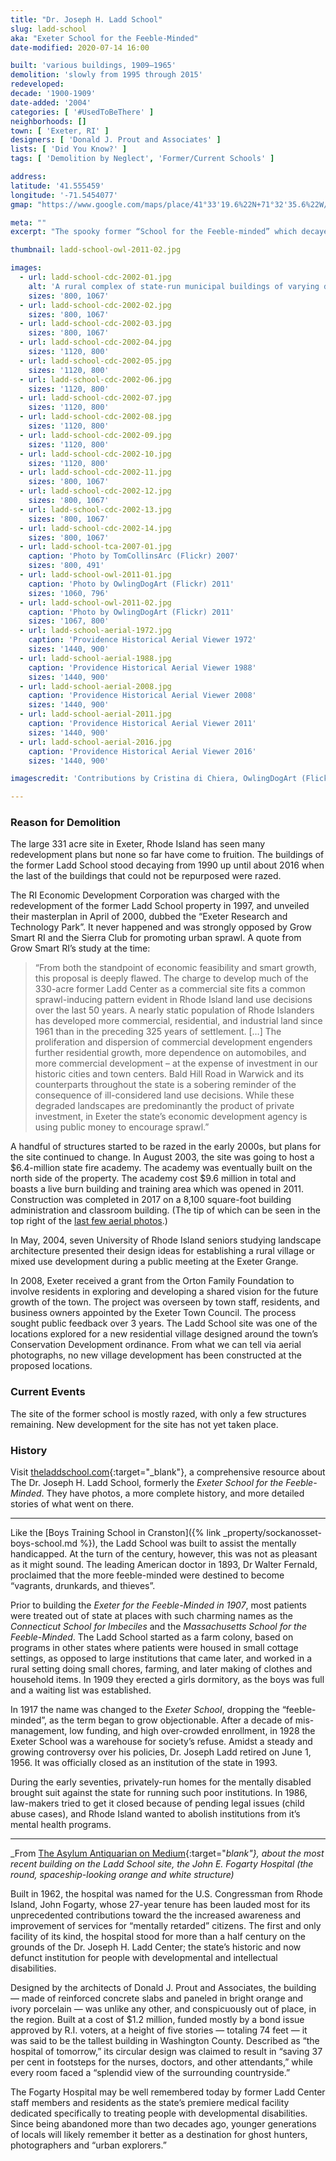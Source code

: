 ```yaml
---
title: "Dr. Joseph H. Ladd School"
slug: ladd-school
aka: "Exeter School for the Feeble-Minded"
date-modified: 2020-07-14 16:00

built: 'various buildings, 1909–1965'
demolition: 'slowly from 1995 through 2015'
redeveloped: 
decade: '1900-1909'
date-added: '2004'
categories: [ '#UsedToBeThere' ]
neighborhoods: []
town: [ 'Exeter, RI' ]
designers: [ 'Donald J. Prout and Associates' ]
lists: [ 'Did You Know?' ]
tags: [ 'Demolition by Neglect', 'Former/Current Schools' ]

address:
latitude: '41.555459'
longitude: '-71.5454077'
gmap: "https://www.google.com/maps/place/41°33'19.6%22N+71°32'35.6%22W/@41.555459,-71.5454077,670m/data=!3m2!1e3!4b1!4m14!1m7!3m6!1s0x0:0x0!2zNDHCsDMzJzI1LjIiTiA3McKwMzInNDIuMCJX!3b1!8m2!3d41.557!4d-71.545!3m5!1s0x0:0x0!7e2!8m2!3d41.5554545!4d-71.543219"

meta: ""
excerpt: "The spooky former “School for the Feeble-minded” which decayed for 20 years before being slowly razed building by building."

thumbnail: ladd-school-owl-2011-02.jpg

images:
  - url: ladd-school-cdc-2002-01.jpg
    alt: 'A rural complex of state-run municipal buildings of varying designs to house children and adults ith mental disabilities at a time when these differences were thought to be deficiencies'
    sizes: '800, 1067'
  - url: ladd-school-cdc-2002-02.jpg
    sizes: '800, 1067'
  - url: ladd-school-cdc-2002-03.jpg
    sizes: '800, 1067'
  - url: ladd-school-cdc-2002-04.jpg
    sizes: '1120, 800'
  - url: ladd-school-cdc-2002-05.jpg
    sizes: '1120, 800'
  - url: ladd-school-cdc-2002-06.jpg
    sizes: '1120, 800'
  - url: ladd-school-cdc-2002-07.jpg
    sizes: '1120, 800'
  - url: ladd-school-cdc-2002-08.jpg
    sizes: '1120, 800'
  - url: ladd-school-cdc-2002-09.jpg
    sizes: '1120, 800'
  - url: ladd-school-cdc-2002-10.jpg
    sizes: '1120, 800'
  - url: ladd-school-cdc-2002-11.jpg
    sizes: '800, 1067'
  - url: ladd-school-cdc-2002-12.jpg
    sizes: '800, 1067'
  - url: ladd-school-cdc-2002-13.jpg
    sizes: '800, 1067'
  - url: ladd-school-cdc-2002-14.jpg
    sizes: '800, 1067'
  - url: ladd-school-tca-2007-01.jpg
    caption: 'Photo by TomCollinsArc (Flickr) 2007'
    sizes: '800, 491'
  - url: ladd-school-owl-2011-01.jpg
    caption: 'Photo by OwlingDogArt (Flickr) 2011'
    sizes: '1060, 796'
  - url: ladd-school-owl-2011-02.jpg
    caption: 'Photo by OwlingDogArt (Flickr) 2011'
    sizes: '1067, 800'
  - url: ladd-school-aerial-1972.jpg
    caption: 'Providence Historical Aerial Viewer 1972'
    sizes: '1440, 900'
  - url: ladd-school-aerial-1988.jpg
    caption: 'Providence Historical Aerial Viewer 1988'
    sizes: '1440, 900'
  - url: ladd-school-aerial-2008.jpg
    caption: 'Providence Historical Aerial Viewer 2008'
    sizes: '1440, 900'
  - url: ladd-school-aerial-2011.jpg
    caption: 'Providence Historical Aerial Viewer 2011'
    sizes: '1440, 900'
  - url: ladd-school-aerial-2016.jpg
    caption: 'Providence Historical Aerial Viewer 2016'
    sizes: '1440, 900'

imagescredit: 'Contributions by Cristina di Chiera, OwlingDogArt (Flickr), TomCollinsArc (Flickr), and aerials from the Providence Historical Aerial Viewer'

---
```


### Reason for Demolition
The large 331 acre site in Exeter, Rhode Island has seen many redevelopment plans but none so far have come to fruition. The buildings of the former Ladd School stood decaying from 1990 up until about 2016 when the last of the buildings that could not be repurposed were razed. 

The RI Economic Development Corporation was charged with the redevelopment of the former Ladd School property in 1997, and unveiled their masterplan in April of 2000, dubbed the “Exeter Research and Technology Park”. It never happened and was strongly opposed by Grow Smart RI and the Sierra Club for promoting urban sprawl. A quote from Grow Smart RI’s study at the time:

>“From both the standpoint of economic feasibility and smart growth, this proposal is deeply flawed. The charge to develop much of the 330-acre former Ladd Center as a commercial site fits a common sprawl-inducing pattern evident in Rhode Island land use decisions over the last 50 years. A nearly static population of Rhode Islanders has developed more commercial, residential, and industrial land since 1961 than in the preceding 325 years of settlement. […] The proliferation and dispersion of commercial development engenders further residential growth, more dependence on automobiles, and more commercial development – at the expense of investment in our historic cities and town centers. Bald Hill Road in Warwick and its counterparts throughout the state is a sobering reminder of the consequence of ill-considered land use decisions. While these degraded landscapes are predominantly the product of private investment, in Exeter the state’s economic development agency is using public money to encourage sprawl.”

A handful of structures started to be razed in the early 2000s, but plans for the site continued to change. In August 2003, the site was going to host a $6.4-million state fire academy. The academy was eventually built on the north side of the property. The academy cost $9.6 million in total and boasts a live burn building and training area which was opened in 2011. Construction was completed in 2017 on a 8,100 square-foot building administration and classroom building. (The tip of which can be seen in the top right of the [last few aerial photos](#photo-ladd-school-aerial-2011).)

In May, 2004, seven University of Rhode Island seniors studying landscape architecture presented their design ideas for establishing a rural village or mixed use development during a public meeting at the Exeter Grange. 

In 2008, Exeter received a grant from the Orton Family Foundation to involve residents in exploring and developing a shared vision for the future growth of the town. The project was overseen by town staff, residents, and business owners appointed by the Exeter Town Council. The process sought public feedback over 3 years. The Ladd School site was one of the locations explored for a new residential village designed around the town’s Conservation Development ordinance. From what we can tell via aerial photographs, no new village development has been constructed at the proposed locations.


### Current Events

The site of the former school is mostly razed, with only a few structures remaining. New development for the site has not yet taken place. 


### History

Visit [theladdschool.com](//theladdschool.com){:target="_blank"}, a comprehensive resource about The Dr. Joseph H. Ladd School, formerly the _Exeter School for the Feeble-Minded_. They have photos, a more complete history, and more detailed stories of what went on there.

***

Like the [Boys Training School in Cranston]({% link _property/sockanosset-boys-school.md %}), the Ladd School was built to assist the mentally handicapped. At the turn of the century, however, this was not as pleasant as it might sound. The leading American doctor in 1893, Dr Walter Fernald, proclaimed that the more feeble-minded were destined to become “vagrants, drunkards, and thieves”.

Prior to building the _Exeter for the Feeble-Minded in 1907_, most patients were treated out of state at places with such charming names as the _Connecticut School for Imbeciles_ and the _Massachusetts School for the Feeble-Minded_. The Ladd School started as a farm colony, based on programs in other states where patients were housed in small cottage settings, as opposed to large institutions that came later, and worked in a rural setting doing small chores, farming, and later making of clothes and household items. In 1909 they erected a girls dormitory, as the boys was full and a waiting list was established.

In 1917 the name was changed to the _Exeter School_, dropping the “feeble-minded”, as the term began to grow objectionable. After a decade of mis-management, low funding, and high over-crowded enrollment, in 1928 the Exeter School was a warehouse for society’s refuse. Amidst a steady and growing controversy over his policies, Dr. Joseph Ladd retired on June 1, 1956. It was officially closed as an institution of the state in 1993. 

During the early seventies, privately-run homes for the mentally disabled brought suit against the state for running such poor institutions. In 1986, law-makers tried to get it closed because of pending legal issues (child abuse cases), and Rhode Island wanted to abolish institutions from it’s mental health programs.

***

_From [The Asylum Antiquarian on Medium](//medium.com/the-asylum-antiquarian/the-fall-of-an-icon-the-end-of-an-era-fa20b9fb7885){:target="_blank"}, about the most recent building on the Ladd School site, the John E. Fogarty Hospital (the round, spaceship-looking orange and white structure)_

Built in 1962, the hospital was named for the U.S. Congressman from Rhode Island, John Fogarty, whose 27-year tenure has been lauded most for its unprecedented contributions toward the the increased awareness and improvement of services for “mentally retarded” citizens. The first and only facility of its kind, the hospital stood for more than a half century on the grounds of the Dr. Joseph H. Ladd Center; the state’s historic and now defunct institution for people with developmental and intellectual disabilities.

Designed by the architects of Donald J. Prout and Associates, the building — made of reinforced concrete slabs and paneled in bright orange and ivory porcelain — was unlike any other, and conspicuously out of place, in the region. Built at a cost of $1.2 million, funded mostly by a bond issue approved by R.I. voters, at a height of five stories — totaling 74 feet — it was said to be the tallest building in Washington County. Described as “the hospital of tomorrow,” its circular design was claimed to result in “saving 37 per cent in footsteps for the nurses, doctors, and other attendants,” while every room faced a “splendid view of the surrounding countryside.”

The Fogarty Hospital may be well remembered today by former Ladd Center staff members and residents as the state’s premiere medical facility dedicated specifically to treating people with developmental disabilities. Since being abandoned more than two decades ago, younger generations of locals will likely remember it better as a destination for ghost hunters, photographers and “urban explorers.”
